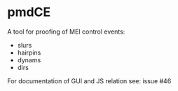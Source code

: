 pmdCE
===== 

A tool for proofing of MEI control events:

* slurs
* hairpins
* dynams
* dirs

For documentation of GUI and JS relation see: issue #46
